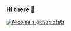 ### Hi there 👋

[![Nicolas's github stats](https://github-readme-stats.vercel.app/api?username=cauxNicolas)](https://github.com/cauxNicolas/github-readme-stats)

<!--
**cauxNicolas/cauxNicolas** is a ✨ _special_ ✨ repository because its `README.md` (this file) appears on your GitHub profile.

Here are some ideas to get you started:

- 🔭 I’m currently working on ...
- 🌱 I’m currently learning ...
- 👯 I’m looking to collaborate on ...
- 🤔 I’m looking for help with ...
- 💬 Ask me about ...
- 📫 How to reach me: ...
- 😄 Pronouns: ...
- ⚡ Fun fact: ...
-->
